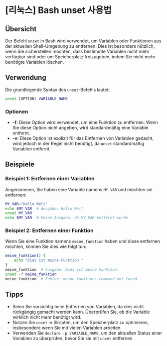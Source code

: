 # [리눅스] Bash unset 사용법

## Übersicht
Der Befehl `unset` in Bash wird verwendet, um Variablen oder Funktionen aus der aktuellen Shell-Umgebung zu entfernen. Dies ist besonders nützlich, wenn Sie sicherstellen möchten, dass bestimmte Variablen nicht mehr verfügbar sind oder um Speicherplatz freizugeben, indem Sie nicht mehr benötigte Variablen löschen.

## Verwendung
Die grundlegende Syntax des `unset`-Befehls lautet:

```bash
unset [OPTION] VARIABLE_NAME
```

### Optionen
- **-f**: Diese Option wird verwendet, um eine Funktion zu entfernen. Wenn Sie diese Option nicht angeben, wird standardmäßig eine Variable entfernt.
- **-v**: Diese Option ist explizit für das Entfernen von Variablen gedacht, wird jedoch in der Regel nicht benötigt, da `unset` standardmäßig Variablen entfernt.

## Beispiele
### Beispiel 1: Entfernen einer Variablen
Angenommen, Sie haben eine Variable namens `MY_VAR` und möchten sie entfernen:

```bash
MY_VAR="Hallo Welt"
echo $MY_VAR  # Ausgabe: Hallo Welt
unset MY_VAR
echo $MY_VAR  # Keine Ausgabe, da MY_VAR entfernt wurde
```

### Beispiel 2: Entfernen einer Funktion
Wenn Sie eine Funktion namens `meine_funktion` haben und diese entfernen möchten, können Sie dies wie folgt tun:

```bash
meine_funktion() {
    echo "Dies ist meine Funktion."
}
meine_funktion  # Ausgabe: Dies ist meine Funktion.
unset -f meine_funktion
meine_funktion  # Fehler: meine_funktion: command not found
```

## Tipps
- Seien Sie vorsichtig beim Entfernen von Variablen, da dies nicht rückgängig gemacht werden kann. Überprüfen Sie, ob die Variable wirklich nicht mehr benötigt wird.
- Nutzen Sie `unset` in Skripten, um den Speicherplatz zu optimieren, insbesondere wenn Sie mit vielen Variablen arbeiten.
- Verwenden Sie `declare -p VARIABLE_NAME`, um den aktuellen Status einer Variablen zu überprüfen, bevor Sie sie mit `unset` entfernen.